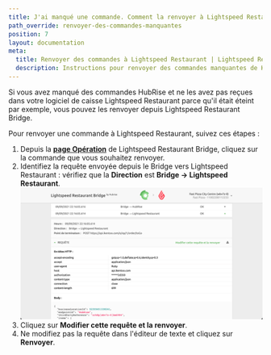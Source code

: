 ```yaml
---
title: J'ai manqué une commande. Comment la renvoyer à Lightspeed Restaurant ?
path_override: renvoyer-des-commandes-manquantes
position: 7
layout: documentation
meta:
  title: Renvoyer des commandes à Lightspeed Restaurant | Lightspeed Restaurant | HubRise
  description: Instructions pour renvoyer des commandes manquantes de HubRise à Lightspeed Restaurant.
---
```


Si vous avez manqué des commandes HubRise et ne les avez pas reçues dans votre logiciel de caisse Lightspeed Restaurant parce qu'il était éteint par exemple, vous pouvez les renvoyer depuis Lightspeed Restaurant Bridge.

Pour renvoyer une commande à Lightspeed Restaurant, suivez ces étapes :

1. Depuis la [**page Opération**](/apps/lightspeed-restaurant/user-interface#operation-page) de Lightspeed Restaurant Bridge, cliquez sur la commande que vous souhaitez renvoyer.
1. Identifiez la requête envoyée depuis le Bridge vers Lightspeed Restaurant : vérifiez que la **Direction** est **Bridge → Lightspeed Restaurant**. ![Renvoyer la requête de commande à Lightspeed Restaurant](./images/024-lightspeed-resend-request.png)
1. Cliquez sur **Modifier cette requête et la renvoyer**.
1. Ne modifiez pas la requête dans l'éditeur de texte et cliquez sur **Renvoyer**.
